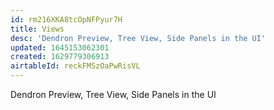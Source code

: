 ```yaml
---
id: rm216XKA8tcOpNFPyur7H
title: Views
desc: 'Dendron Preview, Tree View, Side Panels in the UI'
updated: 1645153062301
created: 1629779306913
airtableId: reckFMSzOaPwRisVL
---
```


Dendron Preview, Tree View, Side Panels in the UI
